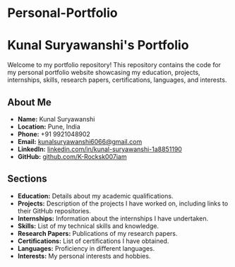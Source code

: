 # Personal-Portfolio
# Kunal Suryawanshi's Portfolio

Welcome to my portfolio repository! This repository contains the code for my personal portfolio website showcasing my education, projects, internships, skills, research papers, certifications, languages, and interests.

## About Me

- **Name:** Kunal Suryawanshi
- **Location:** Pune, India
- **Phone:** +91 9921048902
- **Email:** kunalsuryawanshi6066@gmail.com
- **LinkedIn:** [linkedin.com/in/kunal-suryawanshi-1a8851190](https://www.linkedin.com/in/kunal-suryawanshi-1a8851190)
- **GitHub:** [github.com/K-Rocksk007iam](https://github.com/K-Rocksk007iam)

## Sections

- **Education:** Details about my academic qualifications.
- **Projects:** Description of the projects I have worked on, including links to their GitHub repositories.
- **Internships:** Information about the internships I have undertaken.
- **Skills:** List of my technical skills and knowledge.
- **Research Papers:** Publications of my research papers.
- **Certifications:** List of certifications I have obtained.
- **Languages:** Proficiency in different languages.
- **Interests:** My personal interests and hobbies.



